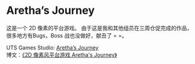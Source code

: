 # Aretha’s Journey
这是一个 2D 像素的平台游戏。
由于这是我和其他组员在三周仓促完成的作品，很多地方有Bugs，Boss 战也没做好，献丑了 = =。

UTS Games Studio: [Aretha’s Journey](http://www.gamesstudio.org/games/aretha%E2%80%99s-journey)  
博文：[《2D 像素风平台游戏 Aretha's Journey》](https://frankorz.com/2018/06/17/aretha-s-journey/)
